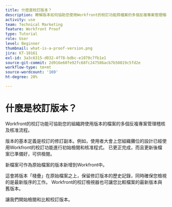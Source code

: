 ```yaml
---
title: 什麼是校訂版本？
description: 瞭解版本如何協助您使用Workfront的校訂功能跨檔案的多個反複專案管理稽核和核准流程。
activity: use
team: Technical Marketing
feature: Workfront Proof
type: Tutorial
role: User
level: Beginner
thumbnail: what-is-a-proof-version.png
jira: KT-10161
exl-id: 3a3c6315-d032-4f78-bdbc-e1070c7fb1e1
source-git-commit: 2d916e60fe92fc68fc247586acb7b50819c5fd2e
workflow-type: tm+mt
source-wordcount: '169'
ht-degree: 20%

---
```


# 什麼是校訂版本？

Workfront的校訂功能可協助您的組織跨使用版本的檔案的多個反複專案管理稽核及核准流程。

版本的基本定義是校訂的修訂副本。例如，使用者大會上您組織攤位的設計已經使用Workfront的校訂功能進行初始檢閱和核准程式。 已更正完成，而且更新後檔案已準備好，可供檢閱。

新檔案可作為原始檔案的版本新增到Workfront中。

這會將版本「棧疊」在原始檔案之上，保留修訂版本的歷史記錄，同時確保您檢視的是最新版序的工作。 Workfront的校訂檢視器也可讓您比較檔案的最新版本與舊版本。

讓我們開始檢閱和比較校訂版本。
